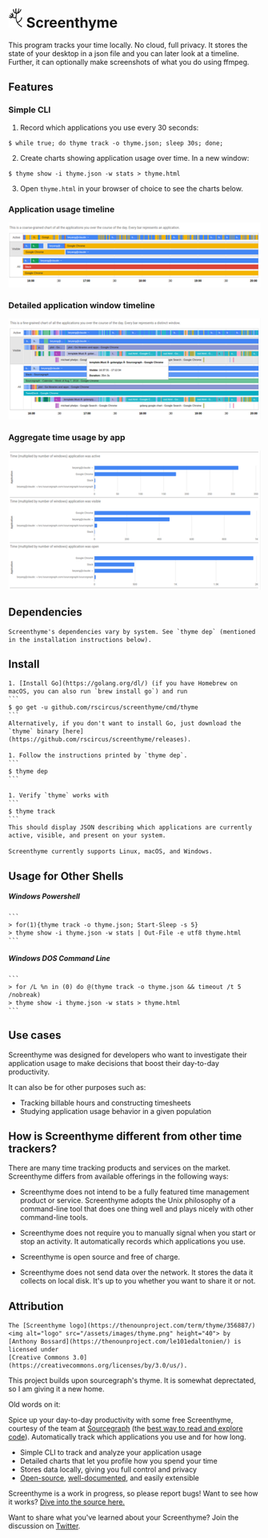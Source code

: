 # <img alt="logo" src="/assets/images/thyme.png" height="40"> Screenthyme

This program tracks your time locally. No cloud, full privacy. It stores the
state of your desktop in a json file and you can later look at a timeline.
Further, it can optionally make screenshots of what you do using ffmpeg.

## Features

### Simple CLI

1. Record which applications you use every 30 seconds:

```
$ while true; do thyme track -o thyme.json; sleep 30s; done;
```

2. Create charts showing application usage over time. In a new window:

```
$ thyme show -i thyme.json -w stats > thyme.html
```

3. Open `thyme.html` in your browser of choice to see the charts
   below.

### Application usage timeline

![Application usage timeline](/assets/images/app_coarse.png)

### Detailed application window timeline

![Application usage timeline](/assets/images/app_fine.png)

### Aggregate time usage by app

![Application usage timeline](/assets/images/agg.png)

## Dependencies

```
Screenthyme's dependencies vary by system. See `thyme dep` (mentioned in the installation instructions below).
```

## Install

````
1. [Install Go](https://golang.org/dl/) (if you have Homebrew on macOS, you can also run `brew install go`) and run
```
$ go get -u github.com/rscircus/screenthyme/cmd/thyme
```
Alternatively, if you don't want to install Go, just download the `thyme` binary [here](https://github.com/rscircus/screenthyme/releases).

1. Follow the instructions printed by `thyme dep`.
```
$ thyme dep
```

1. Verify `thyme` works with
```
$ thyme track
```
This should display JSON describing which applications are currently active, visible, and present on your system.

Screenthyme currently supports Linux, macOS, and Windows.
````

## Usage for Other Shells

##### Windows Powershell

````
```
> for(1){thyme track -o thyme.json; Start-Sleep -s 5}
> thyme show -i thyme.json -w stats | Out-File -e utf8 thyme.html
```
````

##### Windows DOS Command Line

````
```
> for /L %n in (0) do @(thyme track -o thyme.json && timeout /t 5 /nobreak)
> thyme show -i thyme.json -w stats > thyme.html
```
````


## Use cases

Screenthyme was designed for developers who want to investigate their
application usage to make decisions that boost their day-to-day
productivity.

It can also be for other purposes such as:

- Tracking billable hours and constructing timesheets
- Studying application usage behavior in a given population

## How is Screenthyme different from other time trackers?

There are many time tracking products and services on the market.
Screenthyme differs from available offerings in the following ways:

- Screenthyme does not intend to be a fully featured time management product
or service. Screenthyme adopts the Unix philosophy of a command-line tool
that does one thing well and plays nicely with other command-line
tools.

- Screenthyme does not require you to manually signal when you start or stop
an activity. It automatically records which applications you use.
- Screenthyme is open source and free of charge.
- Screenthyme does not send data over the network. It stores the data it
collects on local disk. It's up to you whether you want to share it
or not.

## Attribution

```
The [Screenthyme logo](https://thenounproject.com/term/thyme/356887/)
<img alt="logo" src="/assets/images/thyme.png" height="40"> by
[Anthony Bossard](https://thenounproject.com/le101edaltonien/) is
licensed under
[Creative Commons 3.0](https://creativecommons.org/licenses/by/3.0/us/).
```

This project builds upon sourcegraph's thyme. It is somewhat deprectated, so I am giving it a new home.

Old words on it:

Spice up your day-to-day productivity with some free Screenthyme, courtesy
of the team at [Sourcegraph](https://sourcegraph.com) (the
[best way to read and explore code](https://sourcegraph.com/github.com/sourcegraph/thyme/-/def/GoPackage/github.com/sourcegraph/thyme/-/Snapshot)).
Automatically track which applications you use and for how long.

- Simple CLI to track and analyze your application usage
- Detailed charts that let you profile how you spend your time
- Stores data locally, giving you full control and privacy
- [Open-source](https://sourcegraph.com/github.com/sourcegraph/thyme/-/def/GoPackage/github.com/sourcegraph/thyme/cmd/thyme/-/main.go/TrackCmd/Execute), [well-documented](https://godoc.org/github.com/sourcegraph/thyme), and easily extensible

Screenthyme is a work in progress, so please report bugs! Want to see how it works? [Dive into the source here.](https://sourcegraph.com/github.com/sourcegraph/thyme/-/def/GoPackage/github.com/sourcegraph/thyme/cmd/thyme/-/main.go/TrackCmd/Execute)

Want to share what you've learned about your Screenthyme? Join the discussion on [Twitter](https://twitter.com/intent/tweet?url=https%3A%2F%2Fgithub.com%2Fsourcegraph%2Fthyme&original_referer=https%3A%2F%2Fgithub.com).
